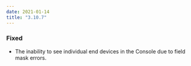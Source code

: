 ```yaml
---
date: 2021-01-14
title: "3.10.7"
---
```


### Fixed

- The inability to see individual end devices in the Console due to field mask errors.
